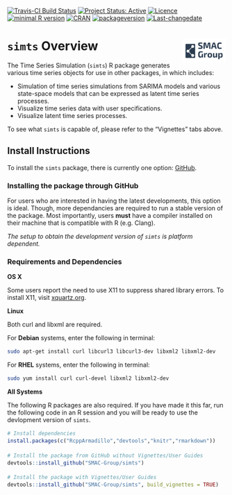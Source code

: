 
<!-- README.md is generated from README.Rmd. Please edit that file -->

[![Travis-CI Build
Status](https://travis-ci.org/SMAC-Group/simts.svg?branch=master)](https://travis-ci.org/SMAC-Group/simts)
[![Project Status:
Active](http://www.repostatus.org/badges/latest/active.svg)](http://www.repostatus.org/#active)
[![Licence](https://img.shields.io/badge/licence-CC%20BY--NC--SA%204.0-blue.svg)](https://www.gnu.org/licenses/gpl-3.0.en.html)
[![minimal R
version](https://img.shields.io/badge/R%3E%3D-3.4.0-6666ff.svg)](https://cran.r-project.org/)
[![CRAN](http://www.r-pkg.org/badges/version/simts)](https://cran.r-project.org/package=simts)
[![packageversion](https://img.shields.io/badge/Package%20version-0.1.0-orange.svg?style=flat-square)](commits/develop)
[![Last-changedate](https://img.shields.io/badge/last%20change-2018--05--18-yellowgreen.svg)](/commits/master)

# `simts` Overview <a href="https://smac-group.com/"><img src="man/figures/logo.png" align="right" style="width: 20%; height: 20%"/></a>

The Time Series Simulation (`simts`) R package generates various time
series objects for use in other packages, in which includes:

  - Simulation of time series simulations from SARIMA models and various
    state-space models that can be expressed as latent time series
    processes.
  - Visualize time series data with user specifications.
  - Visualize latent time series processes.

To see what `simts` is capable of, please refer to the “Vignettes” tabs
above.

## Install Instructions

To install the `simts` package, there is currently one option:
[GitHub](https://github.com/SMAC-Group/simts/).

### Installing the package through GitHub

For users who are interested in having the latest developments, this
option is ideal. Though, more dependancies are required to run a stable
version of the package. Most importantly, users **must** have a compiler
installed on their machine that is compatible with R (e.g. Clang).

*The setup to obtain the development version of `simts` is platform
dependent.*

### Requirements and Dependencies

**OS X**

Some users report the need to use X11 to suppress shared library errors.
To install X11, visit [xquartz.org](http://www.xquartz.org/).

**Linux**

Both curl and libxml are required.

For **Debian** systems, enter the following in terminal:

``` bash
sudo apt-get install curl libcurl3 libcurl3-dev libxml2 libxml2-dev
```

For **RHEL** systems, enter the following in terminal:

``` bash
sudo yum install curl curl-devel libxml2 libxml2-dev
```

**All Systems**

The following R packages are also required. If you have made it this
far, run the following code in an R session and you will be ready to use
the devlopment version of `simts`.

``` r
# Install dependencies
install.packages(c("RcppArmadillo","devtools","knitr","rmarkdown"))

# Install the package from GitHub without Vignettes/User Guides
devtools::install_github("SMAC-Group/simts")

# Install the package with Vignettes/User Guides 
devtools::install_github("SMAC-Group/simts", build_vignettes = TRUE)
```
